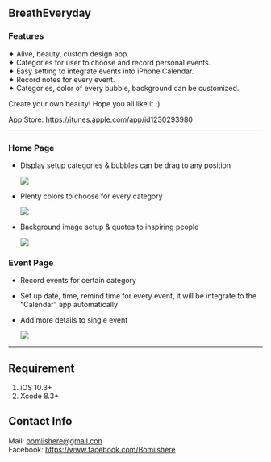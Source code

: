 ## BreathEveryday
### Features
✦  Alive, beauty, custom design app.  
✦  Categories for user to choose and record personal events.  
✦  Easy setting to integrate events into iPhone Calendar.   
✦  Record notes for every event.   
✦  Categories, color of every bubble, background can be customized.    
  
Create your own beauty! Hope you all like it :)  
  
App Store: https://itunes.apple.com/app/id1230293980  
***
### Home Page
* Display setup categories & bubbles can be drag to any position  
    
  ![](http://i.imgur.com/xEXSs1h.gif)  
  
  
* Plenty colors to choose for every category  
  
  ![](http://i.imgur.com/rDHz4Az.gif)

  
* Background image setup & quotes to inspiring people  
  
  ![](http://i.imgur.com/xnF0e13.gif)
  
### Event Page
* Record events for certain category  
* Set up date, time, remind time for every event, it will be integrate to the “Calendar” app automatically  
* Add more details to single event  
  
  ![](http://i.imgur.com/Zi9JvxH.gif)
***
## Requirement
1. iOS 10.3+
2. Xcode 8.3+  

## Contact Info
Mail: bomiishere@gmail.con  
Facebook: https://www.facebook.com/Bomiishere





